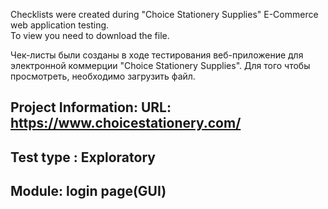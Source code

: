 Checklists were created during "Choice Stationery Supplies" E-Commerce web application testing.                                                                    
To view you need to download the file.

Чек-листы были созданы в ходе тестирования веб-приложение для электронной коммерции "Choice Stationery Supplies".
Для того чтобы просмотреть, необходимо загрузить файл.

## Project Information:  URL: https://www.choicestationery.com/

## Test type : Exploratory

## Module: login page(GUI)

